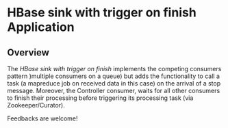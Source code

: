 HBase sink with trigger on finish Application
=======================

## Overview

The *HBase sink with trigger on finish* implements the competing consumers pattern )multiple consumers on a queue) but adds the functionality to call a task (a mapreduce job on received data in this case) on the arrival of a stop message. 
Moreover, the Controller consumer, waits for all other consumers to finish their processing before triggering its processing task (via Zookeeper/Curator).

Feedbacks are welcome!
